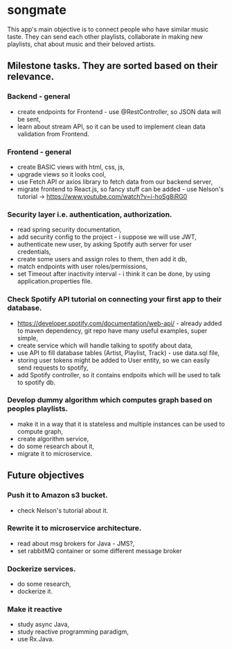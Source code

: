 # songmate 

This app's main objective is to connect people who have similar music taste. They can send each other playlists, collaborate in making new playlists, chat about music and their beloved artists.

## Milestone tasks. They are sorted based on their relevance.

### Backend - general
- create endpoints for Frontend - use @RestController, so JSON data will be sent,
- learn about stream API, so it can be used to implement clean data validation from Frontend.

### Frontend - general
- create BASIC views with html, css, js,
- upgrade views so it looks cool,
- use Fetch API or axios library to fetch data from our backend server,
- migrate frontend to React.js, so fancy stuff can be added - use Nelson's tutorial -> https://www.youtube.com/watch?v=i-hoSg8iRG0

### Security layer i.e. authentication, authorization.
- read spring security documentation,
- add security config to the project - i suppose we will use JWT,
- authenticate new user, by asking Spotify auth server for user credentials,
- create some users and assign roles to them, then add it db,
- match endpoints with user roles/permissions,
- set Timeout after inactivity interval - i think it can be done, by using application.properties file.

### Check Spotify API tutorial on connecting your first app to their database.
- https://developer.spotify.com/documentation/web-api/ - already added to maven dependency, git repo have many useful examples, super simple,
- create service which will handle talking to spotify about data,
- use API to fill database tables (Artist, Playlist, Track) - use data.sql file,
- storing user tokens might be added to User entity, so we can easily send requests to spotify,
- add Spotify controller, so it contains endpoits which will be used to talk to spotify db.

### Develop dummy algorithm which computes graph based on peoples playlists.
- make it in a way that it is stateless and multiple instances can be used to compute graph,
- create algorithm service,
- do some research about it,
- migrate it to microservice.


## Future objectives
### Push it to Amazon s3 bucket.
- check Nelson's tutorial about it.

### Rewrite it to microservice architecture.
- read about msg brokers for Java - JMS?,
- set rabbitMQ container or some different message broker

### Dockerize services.
- do some research,
- dockerize it.

### Make it reactive
- study async Java,
- study reactive programming paradigm,
- use Rx.Java.


